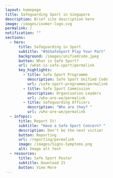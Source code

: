 ```yaml
---
layout: homepage
title: Safeguarding Sport in Singapore
description: Brief site description here
image: /images/isomer-logo.svg
permalink: /
notification: ""
sections:
  - hero:
      title: Safeguarding in Sport
      subtitle: "#SGSafeSport Play Your Part"
      background: /images/unifiedcode.jpeg
      button: What is Safe Sport?
      url: /what-is-safe-sport/permalink
      key_highlights:
        - title: Safe Sport Programme
          description: Safe Sport Unified Code
          url: /safe-sport-programme/permalink
        - title: Safe Sport Commission
          description: Organisation Leaders
          url: /who-are-we/permalink
        - title: Safeguarding Officers
          description: "Who are they? "
          url: /who-are-we/permalink
  - infopic:
      title: Report It!
      subtitle: "Have a Safe Sport Concern? "
      description: Don't be the next victim!
      button: Reporting
      url: /reporting/permalink
      image: /images/Signs-Symptoms.png
      alt: Image alt text
  - resources:
      title: Safe Sport Poster
      subtitle: Download It
      button: View More
---
```

